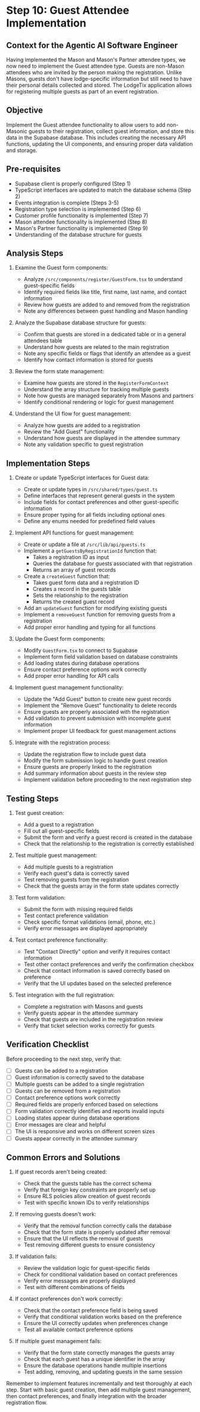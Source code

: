 # Step 10: Guest Attendee Implementation

## Context for the Agentic AI Software Engineer
Having implemented the Mason and Mason's Partner attendee types, we now need to implement the Guest attendee type. Guests are non-Mason attendees who are invited by the person making the registration. Unlike Masons, guests don't have lodge-specific information but still need to have their personal details collected and stored. The LodgeTix application allows for registering multiple guests as part of an event registration.

## Objective
Implement the Guest attendee functionality to allow users to add non-Masonic guests to their registration, collect guest information, and store this data in the Supabase database. This includes creating the necessary API functions, updating the UI components, and ensuring proper data validation and storage.

## Pre-requisites
- Supabase client is properly configured (Step 1)
- TypeScript interfaces are updated to match the database schema (Step 2)
- Events integration is complete (Steps 3-5)
- Registration type selection is implemented (Step 6)
- Customer profile functionality is implemented (Step 7)
- Mason attendee functionality is implemented (Step 8)
- Mason's Partner functionality is implemented (Step 9)
- Understanding of the database structure for guests

## Analysis Steps

1. Examine the Guest form components:
   - Analyze `/src/components/register/GuestForm.tsx` to understand guest-specific fields
   - Identify required fields like title, first name, last name, and contact information
   - Review how guests are added to and removed from the registration
   - Note any differences between guest handling and Mason handling

2. Analyze the Supabase database structure for guests:
   - Confirm that guests are stored in a dedicated table or in a general attendees table
   - Understand how guests are related to the main registration
   - Note any specific fields or flags that identify an attendee as a guest
   - Identify how contact information is stored for guests

3. Review the form state management:
   - Examine how guests are stored in the `RegisterFormContext`
   - Understand the array structure for tracking multiple guests
   - Note how guests are managed separately from Masons and partners
   - Identify conditional rendering or logic for guest management

4. Understand the UI flow for guest management:
   - Analyze how guests are added to a registration
   - Review the "Add Guest" functionality
   - Understand how guests are displayed in the attendee summary
   - Note any validation specific to guest registration

## Implementation Steps

1. Create or update TypeScript interfaces for Guest data:
   - Create or update types in `/src/shared/types/guest.ts`
   - Define interfaces that represent general guests in the system
   - Include fields for contact preferences and other guest-specific information
   - Ensure proper typing for all fields including optional ones
   - Define any enums needed for predefined field values

2. Implement API functions for guest management:
   - Create or update a file at `/src/lib/api/guests.ts`
   - Implement a `getGuestsByRegistrationId` function that:
     - Takes a registration ID as input
     - Queries the database for guests associated with that registration
     - Returns an array of guest records
   - Create a `createGuest` function that:
     - Takes guest form data and a registration ID
     - Creates a record in the guests table
     - Sets the relationship to the registration
     - Returns the created guest record
   - Add an `updateGuest` function for modifying existing guests
   - Implement a `removeGuest` function for removing guests from a registration
   - Add proper error handling and typing for all functions

3. Update the Guest form components:
   - Modify `GuestForm.tsx` to connect to Supabase
   - Implement form field validation based on database constraints
   - Add loading states during database operations
   - Ensure contact preference options work correctly
   - Add proper error handling for API calls

4. Implement guest management functionality:
   - Update the "Add Guest" button to create new guest records
   - Implement the "Remove Guest" functionality to delete records
   - Ensure guests are properly associated with the registration
   - Add validation to prevent submission with incomplete guest information
   - Implement proper UI feedback for guest management actions

5. Integrate with the registration process:
   - Update the registration flow to include guest data
   - Modify the form submission logic to handle guest creation
   - Ensure guests are properly linked to the registration
   - Add summary information about guests in the review step
   - Implement validation before proceeding to the next registration step

## Testing Steps

1. Test guest creation:
   - Add a guest to a registration
   - Fill out all guest-specific fields
   - Submit the form and verify a guest record is created in the database
   - Check that the relationship to the registration is correctly established

2. Test multiple guest management:
   - Add multiple guests to a registration
   - Verify each guest's data is correctly saved
   - Test removing guests from the registration
   - Check that the guests array in the form state updates correctly

3. Test form validation:
   - Submit the form with missing required fields
   - Test contact preference validation
   - Check specific format validations (email, phone, etc.)
   - Verify error messages are displayed appropriately

4. Test contact preference functionality:
   - Test "Contact Directly" option and verify it requires contact information
   - Test other contact preferences and verify the confirmation checkbox
   - Check that contact information is saved correctly based on preference
   - Verify that the UI updates based on the selected preference

5. Test integration with the full registration:
   - Complete a registration with Masons and guests
   - Verify guests appear in the attendee summary
   - Check that guests are included in the registration review
   - Verify that ticket selection works correctly for guests

## Verification Checklist

Before proceeding to the next step, verify that:

- [ ] Guests can be added to a registration
- [ ] Guest information is correctly saved to the database
- [ ] Multiple guests can be added to a single registration
- [ ] Guests can be removed from a registration
- [ ] Contact preference options work correctly
- [ ] Required fields are properly enforced based on selections
- [ ] Form validation correctly identifies and reports invalid inputs
- [ ] Loading states appear during database operations
- [ ] Error messages are clear and helpful
- [ ] The UI is responsive and works on different screen sizes
- [ ] Guests appear correctly in the attendee summary

## Common Errors and Solutions

1. If guest records aren't being created:
   - Check that the guests table has the correct schema
   - Verify that foreign key constraints are properly set up
   - Ensure RLS policies allow creation of guest records
   - Test with specific known IDs to verify relationships

2. If removing guests doesn't work:
   - Verify that the removal function correctly calls the database
   - Check that the form state is properly updated after removal
   - Ensure that the UI reflects the removal of guests
   - Test removing different guests to ensure consistency

3. If validation fails:
   - Review the validation logic for guest-specific fields
   - Check for conditional validation based on contact preferences
   - Verify error messages are properly displayed
   - Test with different combinations of fields

4. If contact preferences don't work correctly:
   - Check that the contact preference field is being saved
   - Verify that conditional validation works based on the preference
   - Ensure the UI correctly updates when preferences change
   - Test all available contact preference options

5. If multiple guest management fails:
   - Verify that the form state correctly manages the guests array
   - Check that each guest has a unique identifier in the array
   - Ensure the database operations handle multiple insertions
   - Test adding, removing, and updating guests in the same session

Remember to implement features incrementally and test thoroughly at each step. Start with basic guest creation, then add multiple guest management, then contact preferences, and finally integration with the broader registration flow.
